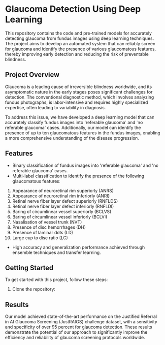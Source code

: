 # Glaucoma Detection Using Deep Learning

This repository contains the code and pre-trained models for accurately detecting glaucoma from fundus images using deep learning techniques. The project aims to develop an automated system that can reliably screen for glaucoma and identify the presence of various glaucomatous features, thereby improving early detection and reducing the risk of preventable blindness.

## Project Overview

Glaucoma is a leading cause of irreversible blindness worldwide, and its asymptomatic nature in the early stages poses significant challenges for detection. The conventional diagnostic method, which involves analyzing fundus photographs, is labor-intensive and requires highly specialized expertise, often leading to variability in diagnosis.

To address this issue, we have developed a deep learning model that can accurately classify fundus images into 'referable glaucoma' and 'no referable glaucoma' cases. Additionally, our model can identify the presence of up to ten glaucomatous features in the fundus images, enabling a more comprehensive understanding of the disease progression.

## Features

- Binary classification of fundus images into 'referable glaucoma' and 'no referable glaucoma' cases.
- Multi-label classification to identify the presence of the following glaucomatous features:
 1. Appearance of neuroretinal rim superiorly (ANRS)
 2. Appearance of neuroretinal rim inferiorly (ANRI)
 3. Retinal nerve fiber layer defect superiorly (RNFLDS)
 4. Retinal nerve fiber layer defect inferiorly (RNFLDI)
 5. Baring of circumlinear vessel superiorly (BCLVS)
 6. Baring of circumlinear vessel inferiorly (BCLVI)
 7. Nasalisation of vessel trunk (NVT)
 8. Presence of disc hemorrhages (DH)
 9. Presence of laminar dots (LD)
 10. Large cup to disc ratio (LC)
- High accuracy and generalization performance achieved through ensemble techniques and transfer learning.

## Getting Started

To get started with this project, follow these steps:

1. Clone the repository:

## Results

Our model achieved state-of-the-art performance on the Justified Referral in AI Glaucoma Screening (JustRAIGS) challenge dataset, with a sensitivity and specificity of over 95 percent for glaucoma detection. These results demonstrate the potential of our approach to significantly improve the efficiency and reliability of glaucoma screening protocols worldwide.
